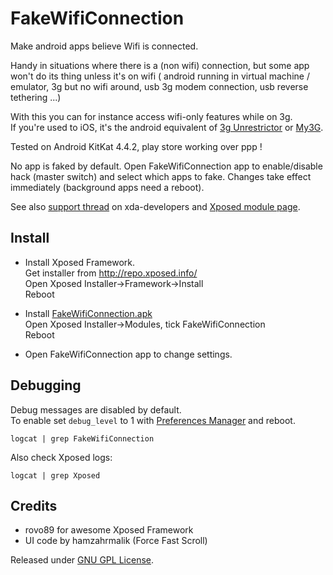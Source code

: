 FakeWifiConnection
==================

Make android apps believe Wifi is connected.

Handy in situations where there is a (non wifi) connection, but some app won't do its thing unless it's on wifi
( android running in virtual machine / emulator, 3g but no wifi around, usb 3g modem connection, usb reverse tethering ...)

With this you can for instance access wifi-only features while on 3g.  
If you're used to iOS, it's the android equivalent of [3g Unrestrictor](http://www.3gunrestrictor.com/) or [My3G](http://www.intelliborn.com/my3g.html).

Tested on Android KitKat 4.4.2, play store working over ppp !

No app is faked by default. Open FakeWifiConnection app to enable/disable hack (master switch) and select which apps to fake. Changes take effect immediately (background apps need a reboot).

See also [support thread](http://forum.xda-developers.com/xposed/modules/app-fake-wifi-connection-t2800416) on xda-developers and [Xposed module page](http://repo.xposed.info/module/com.lemonsqueeze.fakewificonnection).

Install
-------

- Install Xposed Framework.  
  Get installer from http://repo.xposed.info/  
  Open Xposed Installer->Framework->Install  
  Reboot

- Install [FakeWifiConnection.apk](https://github.com/lemonsqueeze/FakeWifiConnection/raw/master/FakeWifiConnection/bin/FakeWifiConnection.apk)  
  Open Xposed Installer->Modules, tick FakeWifiConnection  
  Reboot

- Open FakeWifiConnection app to change settings.

Debugging
---------

Debug messages are disabled by default.  
To enable set `debug_level` to 1 with [Preferences Manager](https://play.google.com/store/apps/details?id=fr.simon.marquis.preferencesmanager) and reboot.

`logcat | grep FakeWifiConnection`

Also check Xposed logs:

`logcat | grep Xposed`

Credits
-------

- rovo89 for awesome Xposed Framework
- UI code by hamzahrmalik (Force Fast Scroll)

Released under [GNU GPL License](https://raw.github.com/lemonsqueeze/FakeWifiConnection/master/LICENSE).
